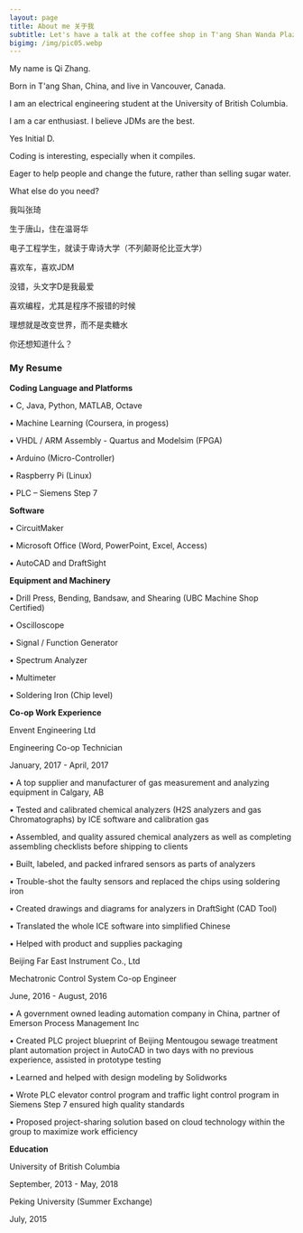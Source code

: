```yaml
---
layout: page
title: About me 关于我
subtitle: Let's have a talk at the coffee shop in T'ang Shan Wanda Plaza
bigimg: /img/pic05.webp
---
```


My name is Qi Zhang.

Born in T'ang Shan, China, and live in Vancouver, Canada.

I am an electrical engineering student at the University of British Columbia.

I am a car enthusiast. I believe JDMs are the best.

Yes Initial D.

Coding is interesting, especially when it compiles.

Eager to help people and change the future, rather than selling sugar water.

What else do you need?

我叫张琦

生于唐山，住在温哥华

电子工程学生，就读于卑诗大学（不列颠哥伦比亚大学）

喜欢车，喜欢JDM

没错，头文字D是我最爱

喜欢编程，尤其是程序不报错的时候

理想就是改变世界，而不是卖糖水

你还想知道什么？



### My Resume

**Coding Language and Platforms**

•	C, Java, Python, MATLAB, Octave

•	Machine Learning (Coursera, in progess)

•	VHDL / ARM Assembly - Quartus and Modelsim (FPGA)

•	Arduino (Micro-Controller)

•	Raspberry Pi (Linux)

•	PLC – Siemens Step 7

**Software**

•	CircuitMaker

•	Microsoft Office (Word, PowerPoint, Excel, Access)

•	AutoCAD and DraftSight

**Equipment and Machinery**

•	Drill Press, Bending, Bandsaw, and Shearing (UBC Machine Shop Certified)

•	Oscilloscope

•	Signal / Function Generator

•	Spectrum Analyzer

•	Multimeter

•	Soldering Iron (Chip level)


**Co-op Work Experience**

Envent Engineering Ltd

Engineering Co-op Technician

January, 2017 - April, 2017

•	A top supplier and manufacturer of gas measurement and analyzing equipment in Calgary, AB

•	Tested and calibrated chemical analyzers (H2S analyzers and gas Chromatographs) by ICE software and calibration gas

•	Assembled, and quality assured chemical analyzers as well as completing assembling checklists before shipping to clients

•	Built, labeled, and packed infrared sensors as parts of analyzers

•	Trouble-shot the faulty sensors and replaced the chips using soldering iron

•	Created drawings and diagrams for analyzers in DraftSight (CAD Tool)

•	Translated the whole ICE software into simplified Chinese

•	Helped with product and supplies packaging


Beijing Far East Instrument Co., Ltd

Mechatronic Control System Co-op Engineer

June, 2016 - August, 2016

•	A government owned leading automation company in China, partner of Emerson Process Management Inc

•	Created PLC project blueprint of Beijing Mentougou sewage treatment plant automation project in AutoCAD in two days with no previous experience, assisted in prototype testing

•	Learned and helped with design modeling by Solidworks

•	Wrote PLC elevator control program and traffic light control program in Siemens Step 7 ensured high quality standards

•	Proposed project-sharing solution based on cloud technology within the group to maximize work efficiency


**Education**

University of British Columbia

September, 2013 - May, 2018

Peking University (Summer Exchange)

July, 2015